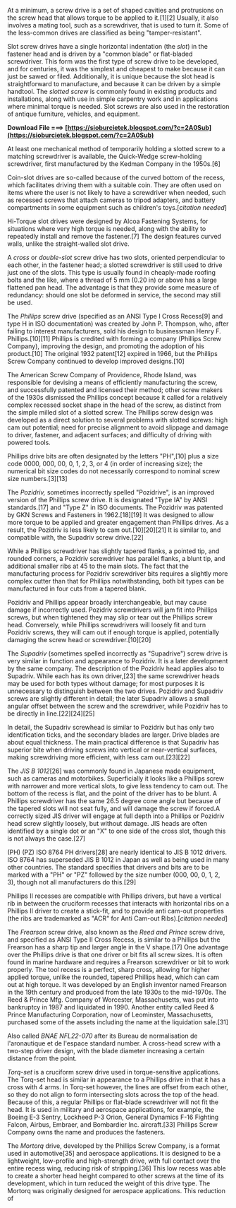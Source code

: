At a minimum, a screw drive is a set of shaped cavities and protrusions on the screw head that allows torque to be applied to it.[1][2] Usually, it also involves a mating tool, such as a screwdriver, that is used to turn it. Some of the less-common drives are classified as being "tamper-resistant".
 
Slot screw drives have a single horizontal indentation (the *slot*) in the fastener head and is driven by a "common blade" or flat-bladed screwdriver. This form was the first type of screw drive to be developed, and for centuries, it was the simplest and cheapest to make because it can just be sawed or filed. Additionally, it is unique because the slot head is straightforward to manufacture, and because it can be driven by a simple handtool. The *slotted screw* is commonly found in existing products and installations, along with use in simple carpentry work and in applications where minimal torque is needed. Slot screws are also used in the restoration of antique furniture, vehicles, and equipment.
 
**Download File ===> [https://sioburcietek.blogspot.com/?c=2A0Sub](https://sioburcietek.blogspot.com/?c=2A0Sub)**


 
At least one mechanical method of temporarily holding a slotted screw to a matching screwdriver is available, the Quick-Wedge screw-holding screwdriver, first manufactured by the Kedman Company in the 1950s.[6]
 
Coin-slot drives are so-called because of the curved bottom of the recess, which facilitates driving them with a suitable coin. They are often used on items where the user is not likely to have a screwdriver when needed, such as recessed screws that attach cameras to tripod adapters, and battery compartments in some equipment such as children's toys.[*citation needed*]
 
Hi-Torque slot drives were designed by Alcoa Fastening Systems, for situations where very high torque is needed, along with the ability to repeatedly install and remove the fastener.[7] The design features curved walls, unlike the straight-walled slot drive.
 
A *cross* or *double-slot* screw drive has two slots, oriented perpendicular to each other, in the fastener head; a slotted screwdriver is still used to drive just one of the slots. This type is usually found in cheaply-made roofing bolts and the like, where a thread of 5 mm (0.20 in) or above has a large flattened pan head. The advantage is that they provide some measure of redundancy: should one slot be deformed in service, the second may still be used.
 
The *Phillips* screw drive (specified as an ANSI Type I Cross Recess[9] and type H in ISO documentation) was created by John P. Thompson, who, after failing to interest manufacturers, sold his design to businessman Henry F. Phillips.[10][11] Phillips is credited with forming a company (Phillips Screw Company), improving the design, and promoting the adoption of his product.[10] The original 1932 patent[12] expired in 1966, but the Phillips Screw Company continued to develop improved designs.[10]

The American Screw Company of Providence, Rhode Island, was responsible for devising a means of efficiently manufacturing the screw, and successfully patented and licensed their method; other screw makers of the 1930s dismissed the Phillips concept because it called for a relatively complex recessed socket shape in the head of the screw, as distinct from the simple milled slot of a slotted screw. The Phillips screw design was developed as a direct solution to several problems with slotted screws: high cam out potential; need for precise alignment to avoid slippage and damage to driver, fastener, and adjacent surfaces; and difficulty of driving with powered tools.
 
Phillips drive bits are often designated by the letters "PH",[10] plus a size code 0000, 000, 00, 0, 1, 2, 3, or 4 (in order of increasing size); the numerical bit size codes do not necessarily correspond to nominal screw size numbers.[3][13]
 
The *Pozidriv,* sometimes incorrectly spelled "Pozidrive", is an improved version of the Phillips screw drive. It is designated "Type IA" by ANSI standards.[17] and "Type Z" in ISO documents. The Pozidriv was patented by GKN Screws and Fasteners in 1962.[18][19] It was designed to allow more torque to be applied and greater engagement than Phillips drives. As a result, the Pozidriv is less likely to cam out.[10][20][21] It is similar to, and compatible with, the Supadriv screw drive.[22]
 
While a Phillips screwdriver has slightly tapered flanks, a pointed tip, and rounded corners, a Pozidriv screwdriver has parallel flanks, a blunt tip, and additional smaller ribs at 45 to the main slots. The fact that the manufacturing process for Pozidriv screwdriver bits requires a slightly more complex cutter than that for Phillips notwithstanding, both bit types can be manufactured in four cuts from a tapered blank.
 
Pozidriv and Phillips appear broadly interchangeable, but may cause damage if incorrectly used. Pozidriv screwdrivers will jam fit into Phillips screws, but when tightened they may slip or tear out the Phillips screw head. Conversely, while Phillips screwdrivers will loosely fit and turn Pozidriv screws, they will cam out if enough torque is applied, potentially damaging the screw head or screwdriver.[10][20]
 
The *Supadriv* (sometimes spelled incorrectly as "Supadrive") screw drive is very similar in function and appearance to Pozidriv. It is a later development by the same company. The description of the Pozidriv head applies also to Supadriv. While each has its own driver,[23] the same screwdriver heads may be used for both types without damage; for most purposes it is unnecessary to distinguish between the two drives. Pozidriv and Supadriv screws are slightly different in detail; the later Supadriv allows a small angular offset between the screw and the screwdriver, while Pozidriv has to be directly in line.[22][24][25]
 
In detail, the Supadriv screwhead is similar to Pozidriv but has only two identification ticks, and the secondary blades are larger. Drive blades are about equal thickness. The main practical difference is that Supadriv has superior bite when driving screws into vertical or near-vertical surfaces, making screwdriving more efficient, with less cam out.[23][22]
 
The *JIS B 1012*[26] was commonly found in Japanese made equipment, such as cameras and motorbikes. Superficially it looks like a Phillips screw with narrower and more vertical slots, to give less tendency to cam out. The bottom of the recess is flat, and the point of the driver has to be blunt. A Phillips screwdriver has the same 26.5 degree cone angle but because of the tapered slots will not seat fully, and will damage the screw if forced.A correctly sized JIS driver will engage at full depth into a Phillips or Pozidriv head screw slightly loosely, but without damage. JIS heads are often identified by a single dot or an "X" to one side of the cross slot, though this is not always the case.[27]
 
(PH) (PZ) ISO 8764 PH drivers[28] are nearly identical to JIS B 1012 drivers. ISO 8764 has superseded JIS B 1012 in Japan as well as being used in many other countries. The standard specifies that drivers and bits are to be marked with a "PH" or "PZ" followed by the size number (000, 00, 0, 1, 2, 3), though not all manufacturers do this.[29]
 
Phillips II recesses are compatible with Phillips drivers, but have a vertical rib in between the cruciform recesses that interacts with horizontal ribs on a Phillips II driver to create a stick-fit, and to provide anti cam-out properties (the ribs are trademarked as "ACR" for Anti Cam-out Ribs).[*citation needed*]
 
The *Frearson* screw drive, also known as the *Reed and Prince* screw drive, and specified as ANSI Type II Cross Recess, is similar to a Phillips but the Frearson has a sharp tip and larger angle in the V shape.[17] One advantage over the Phillips drive is that one driver or bit fits all screw sizes. It is often found in marine hardware and requires a Frearson screwdriver or bit to work properly. The tool recess is a perfect, sharp cross, allowing for higher applied torque, unlike the rounded, tapered Phillips head, which can cam out at high torque. It was developed by an English inventor named Frearson in the 19th century and produced from the late 1930s to the mid-1970s. The Reed & Prince Mfg. Company of Worcester, Massachusetts, was put into bankruptcy in 1987 and liquidated in 1990. Another entity called Reed & Prince Manufacturing Corporation, now of Leominster, Massachusetts, purchased some of the assets including the name at the liquidation sale.[31]
 
Also called *BNAE NFL22-070* after its Bureau de normalisation de l'aronautique et de l'espace standard number. A cross-head screw with a two-step driver design, with the blade diameter increasing a certain distance from the point.
 
*Torq-set* is a cruciform screw drive used in torque-sensitive applications. The Torq-set head is similar in appearance to a Phillips drive in that it has a cross with 4 arms. In Torq-set however, the lines are offset from each other, so they do not align to form intersecting slots across the top of the head. Because of this, a regular Phillips or flat-blade screwdriver will not fit the head. It is used in military and aerospace applications, for example, the Boeing E-3 Sentry, Lockheed P-3 Orion, General Dynamics F-16 Fighting Falcon, Airbus, Embraer, and Bombardier Inc. aircraft.[33] Phillips Screw Company owns the name and produces the fasteners.
 
The *Mortorq* drive, developed by the Phillips Screw Company, is a format used in automotive[35] and aerospace applications. It is designed to be a lightweight, low-profile and high-strength drive, with full contact over the entire recess wing, reducing risk of stripping.[36] This low recess was able to create a shorter head height compared to other screws at the time of its development, which in turn reduced the weight of this drive type. The Mortorq was originally designed for aerospace applications. This reduction of